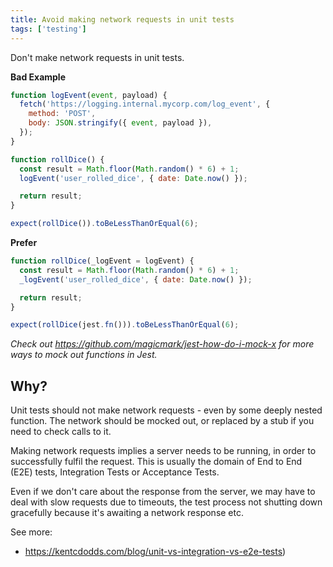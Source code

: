 ```yaml
---
title: Avoid making network requests in unit tests
tags: ['testing']
---
```


Don't make network requests in unit tests.

**Bad Example**

```js
function logEvent(event, payload) {
  fetch('https://logging.internal.mycorp.com/log_event', {
    method: 'POST',
    body: JSON.stringify({ event, payload }),
  });
}

function rollDice() {
  const result = Math.floor(Math.random() * 6) + 1;
  logEvent('user_rolled_dice', { date: Date.now() });

  return result;
}

expect(rollDice()).toBeLessThanOrEqual(6);
```

**Prefer**

```js
function rollDice(_logEvent = logEvent) {
  const result = Math.floor(Math.random() * 6) + 1;
  _logEvent('user_rolled_dice', { date: Date.now() });

  return result;
}

expect(rollDice(jest.fn())).toBeLessThanOrEqual(6);
```

_Check out <https://github.com/magicmark/jest-how-do-i-mock-x> for more ways to
mock out functions in Jest._

## Why?

Unit tests should not make network requests - even by some deeply nested
function. The network should be mocked out, or replaced by a stub if you need to
check calls to it.

Making network requests implies a server needs to be running, in order to
successfully fulfil the request. This is usually the domain of End to End (E2E)
tests, Integration Tests or Acceptance Tests.

Even if we don't care about the response from the server, we may have to deal
with slow requests due to timeouts, the test process not shutting down gracefully
because it's awaiting a network response etc.

See more:

- <https://kentcdodds.com/blog/unit-vs-integration-vs-e2e-tests>)

